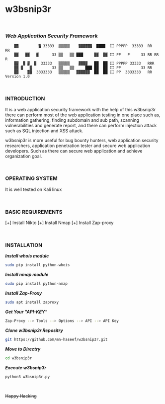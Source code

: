 # w3bsnip3r
<br>

### ***Web Application Security Framework***

        ▓▓         ▓ 33333  ▒▒▒▒▒    ▓▓▓▓▓▓  ████  II PPPPP  33333  RR   RR
        ▓▓   ▓▓   ▓      33 ▒▒   ▒▒ ███     ▓▓  ▓▓ II PP   P     33 RR RR  R
        ▓▓  ▓ ▓  ▓  33333   ▒▒▒▒▒    ▓▓▓▓   ██  ██ II PPPPP 33333   RRR
        ▓▓ ▓   ▓         33 ▒▒   ▒▒     ███ ██  ██ II PP         33 RR
        ▓▓    ▓▓  3333333   ▒▒▒▒▒   ▓▓▓▓▓▓  ██  ██ II PP  3333333   RR  Version 1.0

 
<br>

### INTRODUCTION
It is a web application security framework with the help of this w3bsnip3r there can perform most of the web application testing in one place such as, information gathering, finding subdomain and sub path, scanning vulnerabilities and generate report, and there can perform injection attack such as SQL injection and XSS attack. 

w3bsnip3r is more useful for bug bounty hunters, web application security researchers, application penetration tester and secure web application developers. Such as there can secure web application and achieve organization goal. 

<br>

### OPERATING SYSTEM
It is well tested on Kali linux

<br>

### BASIC REQUIREMENTS
[+] Install Nikto
[+] Install Nmap
[+] Install Zap-proxy 

<br>

### INSTALLATION

***Install whois module***
```bash
sudo pip install python-whois
```

***Install nmap module*** 
```bash
sudo pip install python-nmap
```

***Install Zap-Proxy***
```bash
sudo apt install zaproxy
```

***Get Your "API-KEY"***
```bash
Zap-Proxy --> Tools --> Options --> API --> API Key 
```

***Clone w3bsnip3r Repositry***
```bash
git https://github.com/mn-haseef/w3bsnip3r.git
```

***Move to Directry***
```bash
cd w3bsnip3r
```

***Execute w3bsnip3r***
```bash
python3 w3bsnip3r.py
```

<br>

~~Happy Hacking~~
